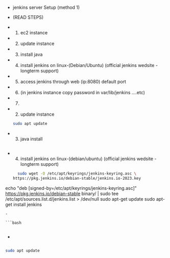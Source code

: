 - jenkins server Setup (method 1)

- (READ STEPS)

- 1) ec2 instance 
- 2) update instance 
- 3) install java 
- 4) install jenkins on linux-(Debian/Ubuntu) (official jenkins wedsite - longterm support) 
- 5) access jenkins through web (ip:8080) default port
- 6) (in jenkins instance copy password in var/lib/jenkins ....etc)
- 7) 

- 2) update instance
   
   ```bash
   sudo apt update

   ```
- 3) java install

   ```bash
   

   ```

- 4) install jenkins on linux-(debian/ubuntu) (official jenkins wedsite - longterm support)

   ```bash
     sudo wget -O /etc/apt/keyrings/jenkins-keyring.asc \
  https://pkg.jenkins.io/debian-stable/jenkins.io-2023.key
echo "deb [signed-by=/etc/apt/keyrings/jenkins-keyring.asc]" \
  https://pkg.jenkins.io/debian-stable binary/ | sudo tee \
  /etc/apt/sources.list.d/jenkins.list > /dev/null
sudo apt-get update
sudo apt-get install jenkins

   ```
- 

   ```bash
   

   ```
-   

   ```bash
   

   ```
   






   ```bash
   sudo apt update

   ```
